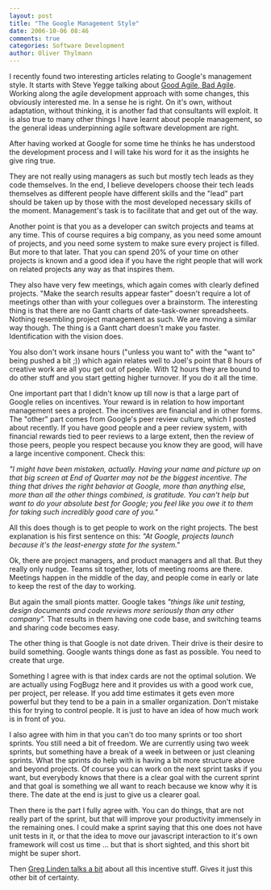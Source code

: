 ```yaml
---
layout: post
title: "The Google Management Style"
date: 2006-10-06 08:46
comments: true
categories: Software Development
author: Oliver Thylmann
---
```










I recently found two interesting articles relating to Google's management style. It starts with Steve Yegge talking about [Good Agile, Bad Agile](http://steve-yegge.blogspot.com/2006/09/good-agile-bad-agile_27.html). Working along the agile development approach with some changes, this obviously interested me. In a sense he is right. On it's own, without adaptation, without thinking, it is another fad that consultants will exploit. It is also true to many other things I have learnt about people management, so the general ideas underpinning agile software development are right.

After having worked at Google for some time he thinks he has understood the development process and I will take his word for it as the insights he give ring true.

They are not really using managers as such but mostly tech leads as they code themselves. In the end, I believe developers choose their tech leads themselves as different people have different skills and the &quot;lead&quot; part should be taken up by those with the most developed necessary skills of the moment. Management's task is to facilitate that and get out of the way.

Another point is that you as a developer can switch projects and teams at any time. This of course requires a big company, as you need some amount of projects, and you need some system to make sure every project is filled. But more to that later. That you can spend 20% of your time on other projects is known and a good idea if you have the right people that will work on related projects any way as that inspires them.

They also have very few meetings, which again comes with clearly defined projects. &quot;Make the search results appear faster&quot; doesn't require a lot of meetings other than with your collegues over a brainstorm.
The interesting thing is that there are no Gantt charts of date-task-owner spreadsheets. Nothing resembling project management as such. We are moving a similar way though. The thing is a Gantt chart doesn't make you faster. Identification with the vision does.

You also don't work insane hours (&quot;unless you want to&quot; with the &quot;want to&quot; being pushed a bit ;)) which again relates well to Joel's point that 8 hours of creative work are all you get out of people. With 12 hours they are bound to do other stuff and you start getting higher turnover. If you do it all the time.

One important part that I didn't know up till now is that a large part of Google relies on incentives. Your reward is in relation to how important management sees a project. The incentives are financial and in other forms. The &quot;other&quot; part comes from Google's peer review culture, which I posted about recently. If you have good people and a peer review system, with financial rewards tied to peer reviews to a large extent, then the review of those peers, people you respect because you know they are good, will have a large incentive component. Check this:

*&quot;I might have been mistaken, actually. Having your name and picture up on that big screen at End of Quarter may not be the biggest incentive. The thing that drives the right behavior at Google, more than anything else, more than all the other things combined, is *gratitude*. You can't help but want to do your absolute best for Google; you feel like you owe it to them for taking such incredibly good care of you.&quot;*

All this does though is to get people to work on the right projects. The best explanation is his first sentence on this:
*&quot;At Google, projects launch because it's the least-energy state for the system.&quot;*

Ok, there are project managers, and product managers and all that. But they really only nudge. Teams sit together, lots of meeting rooms are there. Meetings happen in the middle of the day, and people come in early or late to keep the rest of the day to working.

But again the small pionts matter. Google takes *&quot;things like unit testing, design documents and code reviews more seriously than any other company&quot;.* That results in them having one code base, and switching teams and sharing code becomes easy.

The other thing is that Google is not date driven. Their drive is their desire to build something. Google wants things done as fast as possible. You need to create that urge.

Something I agree with is that index cards are not the optimal solution. We are actually using FogBugz here and it provides us with a good work cue, per project, per release. If you add time estimates it gets even more powerful but they tend to be a pain in a smaller organization. Don't mistake this for trying to control people. It is just to have an idea of how much work is in front of you.

I also agree with him in that you can't do too many sprints or too short sprints. You still need a bit of freedom. We are currently using two week sprints, but something have a break of a week in between or just cleaning sprints. What the sprints do help with is having a bit more structure above and beyond projects. Of course you can work on the next sprint tasks if you want, but everybody knows that there is a clear goal with the current sprint and that goal is something we all want to reach because we know why it is there. The date at the end is just to give us a clearer goal.

Then there is the part I fully agree with. You can do things, that are not really part of the sprint, but that will improve your productivity immensely in the remaining ones. I could make a sprint saying that this one does not have unit tests in it, or that the idea to move our javascript interaction to it's own framework will cost us time ... but that is short sighted, and this short bit might be super short.

Then [Greg Linden talks a bit](http://glinden.blogspot.com/2006/09/management-and-incentives-at-google.html) about all this incentive stuff. Gives it just this other bit of certainty.


